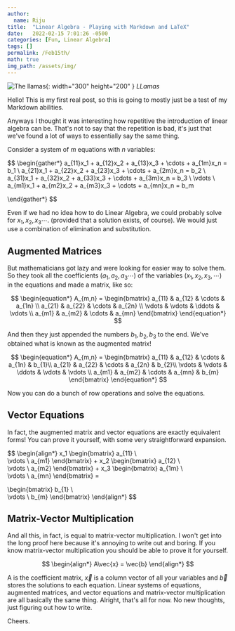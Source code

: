 ```yaml
---
author:
  name: Riju
title:  "Linear Algebra - Playing with Markdown and LaTeX"
date:   2022-02-15 7:01:26 -0500
categories: [Fun, Linear Algebra]
tags: []
permalink: /Feb15th/
math: true
img_path: /assets/img/
---
```

![The llamas](IMG-3749.jpg){: width="300" height="200" }
_LLamas_


Hello! This is my first real post, so this is going to mostly just be a test of my Markdown abilities.


Anyways I thought it was interesting how repetitive the introduction of linear algebra can be. That's not to say that the repetition is bad, it's just that we've found a lot of ways to essentially say the same thing.

Consider a system of $m$ equations with $n$ variables:

$$
\begin{gather*}
a_{11}x_1 + a_{12}x_2 + a_{13}x_3 + \cdots + a_{1m}x_n = b_1 \\
a_{21}x_1 + a_{22}x_2 + a_{23}x_3 + \cdots + a_{2m}x_n = b_2 \\
a_{31}x_1 + a_{32}x_2 + a_{33}x_3 + \cdots + a_{3m}x_n = b_3 \\
\vdots \\
a_{m1}x_1 + a_{m2}x_2 + a_{m3}x_3 + \cdots + a_{mn}x_n = b_m

\end{gather*}
$$

Even if we had no idea how to do Linear Algebra, we could probably solve for $x_1, x_2, x_3 \cdots$. (provided that a solution exists, of course). We would just use a combination of elimination and substitution.

## Augmented Matrices
But mathematicians got lazy and were looking for easier way to solve them. So they took all the coefficients ($a_1, a_2, a_3 \cdots$) of the variables ($x_1, x_2, x_3, \cdots$) in the equations and made a matrix, like so:

$$
\begin{equation*}
A_{m,n} =
\begin{bmatrix}
a_{11} & a_{12} & \cdots & a_{1n} \\
a_{21} & a_{22} & \cdots & a_{2n} \\
\vdots  & \vdots  & \ddots & \vdots  \\
a_{m1} & a_{m2} & \cdots & a_{mn}
\end{bmatrix}
\end{equation*}
$$

And then they just appended the numbers $b_1, b_2, b_3$ to the end. We've obtained what is known as the augmented matrix!

$$
\begin{equation*}
A_{m,n} =
\begin{bmatrix}
a_{11} & a_{12} & \cdots & a_{1n} & b_{1}\\
a_{21} & a_{22} & \cdots & a_{2n} & b_{2}\\
\vdots  & \vdots  & \ddots & \vdots & \vdots \\
a_{m1} & a_{m2} & \cdots & a_{mn} & b_{m}
\end{bmatrix}
\end{equation*}
$$

Now you can do a bunch of row operations and solve the equations.

## Vector Equations

In fact, the augmented matrix and vector equations are exactly equivalent forms! You can prove it yourself, with some very straightforward expansion.

$$
\begin{align*}
x_1
\begin{bmatrix}
 a_{11} \\           
 \vdots \\
 a_{m1}
\end{bmatrix} +
x_2
\begin{bmatrix}
 a_{12} \\           
 \vdots \\
 a_{m2}
\end{bmatrix} +
x_3
\begin{bmatrix}
 a_{1m} \\           
 \vdots \\
 a_{mn}
\end{bmatrix} =

\begin{bmatrix}
 b_{1} \\           
 \vdots \\
 b_{m}
\end{bmatrix}
\end{align*}
$$

## Matrix-Vector Multiplication
And all this, in fact, is equal to matrix-vector multiplication. I won't get into the long proof here because it's annoying to write out and boring. If you know matrix-vector multiplication you should be able to prove it for yourself.

$$
\begin{align*}
A\vec{x} = \vec{b}
\end{align*}
$$

A is the coefficient matrix, $\vec{x}$ is a column vector of all your variables and $\vec{b}$ stores the solutions to each equation. Linear systems of equations, augmented matrices, and vector equations and matrix-vector multiplication are all basically the same thing. Alright, that's all for now. No new thoughts, just figuring out how to write.

Cheers.
